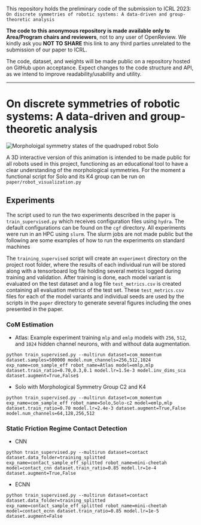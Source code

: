 This repository holds the preliminary code of the submission to ICRL 2023: `On discrete symmetries of robotic systems: A data-driven and group-theoretic analysis`

**The code to this anonymous repository is made available only to Area/Program chairs and reviewers**, not to any user of OpenReview. We kindly ask you **NOT TO SHARE** this link to any third parties
unrelated to the submission of our paper to ICRL. 

The code, dataset, and weights will be made public on a repository hosted on GitHub upon acceptance. 
Expect changes to the code structure and API, as we intend to improve readability/usability and utility. 

----------------------------------------------

# On discrete symmetries of robotic systems: A data-driven and group-theoretic analysis

![Morpholoigal symmetry states of the quadruped robot Solo](https://user-images.githubusercontent.com/8356912/191269534-af143f29-1f46-4009-858b-72a63b5c67ac.gif)

A 3D interactive version of this animation is intended to be made public for all robots used in this project, functioning as an educational tool to have a clear understanding of the 
morphological symmetries. For the moment a functional script for Solo and its K4 group can be run on `paper/robot_visualization.py`

## Experiments 
The script used to run the two experiments described in the paper is `train_supervised.py` which receives configuration files using `hydra`. 
The default configurations can be found on the `cgf` directory. 
All experiments were run in an HPC using `slurm`. The slurm jobs are not made public but the following are some examples of how to run the experiments on standard machines

The `training_supervised` script will create an `experiment` directory on the project root folder, where the results of each individual run will be stored along with a tensorboard log file 
holding several metrics logged during training and validation. After training is done, each model variant is evaluated on the test dataset and a log file `test_metrics.csv` is created 
containing all evaluation metrics of the test set. These `test_metrics.csv` files for each of the model variants and individual seeds are used by the scripts in the `paper` directory 
to generate several figures including the ones presented in the paper. 

### CoM Estimation
- Atlas: Example experiment training `mlp` and `emlp` models with `256`, `512`, and `1024` hidden channel neurons, with and without data augmentation.
```
python train_supervised.py --multirun dataset=com_momentum dataset.samples=500000 model.num_channels=256,512,1024 exp_name=com_sample_eff robot_name=Atlas model=emlp,mlp dataset.train_ratio=0.70,0.3,0.1 model.lr=1.5e-3 model.inv_dims_sca dataset.augment=True,False$
```
- Solo with Morphological Symmetry Group C2 and K4
```
python train_supervised.py --multirun dataset=com_momentum exp_name=com_sample_eff robot_name=Solo,Solo-c2 model=emlp,mlp dataset.train_ratio=0.70 model.lr=2.4e-3 dataset.augment=True,False model.num_channels=64,128,256,512
```

### Static Friction Regime Contact Detection 
- CNN
```
python train_supervised.py --multirun dataset=contact dataset.data_folder=training_splitted exp_name=contact_sample_eff_splitted robot_name=mini-cheetah model=contact_cnn dataset.train_ratio=0.85 model.lr=1e-4 dataset.augment=True,False
```
- ECNN
```
python train_supervised.py --multirun dataset=contact dataset.data_folder=training_splitted exp_name=contact_sample_eff_splitted robot_name=mini-cheetah model=contact_ecnn dataset.train_ratio=0.85 model.lr=1e-5 dataset.augment=False
```